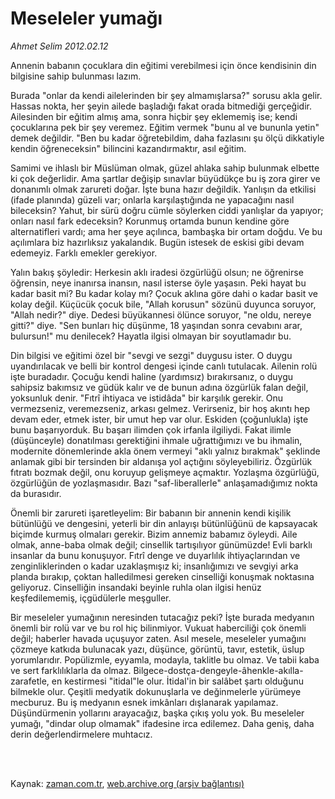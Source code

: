 # Meseleler yumağı

*Ahmet Selim 2012.02.12*

<td class="columnist-detail">
<p>Annenin babanın çocuklara din eğitimi verebilmesi için önce kendisinin din bilgisine sahip bulunması lazım.</p>
<p>
<div id="haberMetinDiv">
<p>Burada "onlar da kendi ailelerinden bir şey almamışlarsa?" sorusu akla gelir. Hassas nokta, her şeyin ailede başladığı fakat orada bitmediği gerçeğidir. Ailesinden bir eğitim almış ama, sonra hiçbir şey eklememiş ise; kendi çocuklarına pek bir şey veremez. Eğitim vermek "bunu al ve bununla yetin" demek değildir. "Ben bu kadar öğretebildim, daha fazlasını şu ölçü dikkatiyle kendin öğreneceksin" bilincini kazandırmaktır, asıl eğitim.
<p> Samimi ve ihlaslı bir Müslüman olmak, güzel ahlaka sahip bulunmak elbette ki çok değerlidir. Ama şartlar değişip sınavlar büyüdükçe bu iş zora girer ve donanımlı olmak zarureti doğar. İşte buna hazır değildik. Yanlışın da etkilisi (ifade planında) güzeli var; onlarla karşılaştığında ne yapacağını nasıl bileceksin? Yahut, bir sürü doğru cümle söylerken ciddi yanlışlar da yapıyor; onları nasıl fark edeceksin? Korunmuş ortamda bunun kendine göre alternatifleri vardı; ama her şeye açılınca, bambaşka bir ortam doğdu. Ve bu açılımlara biz hazırlıksız yakalandık. Bugün istesek de eskisi gibi devam edemeyiz. Farklı emekler gerekiyor.
<p> Yalın bakış şöyledir: Herkesin aklı iradesi özgürlüğü olsun; ne öğrenirse öğrensin, neye inanırsa inansın, nasıl isterse öyle yaşasın. Peki hayat bu kadar basit mi? Bu kadar kolay mı? Çocuk aklına göre dahi o kadar basit ve kolay değil. Küçücük çocuk bile, "Allah korusun" sözünü duyunca soruyor, "Allah nedir?" diye. Dedesi büyükannesi ölünce soruyor, "ne oldu, nereye gitti?" diye. "Sen bunları hiç düşünme, 18 yaşından sonra cevabını arar, bulursun!" mu denilecek? Hayatla ilgisi olmayan bir soyutlamadır bu.
<p> Din bilgisi ve eğitimi özel bir "sevgi ve sezgi" duygusu ister. O duygu uyandırılacak ve belli bir kontrol dengesi içinde canlı tutulacak. Ailenin rolü işte buradadır. Çocuğu kendi haline (yardımsız) bırakırsanız, o duygu sahipsiz bakımsız ve güdük kalır ve de bunun adına özgürlük falan değil, yoksunluk denir. "Fıtrî ihtiyaca ve istidâda" bir karşılık gerekir. Onu vermezseniz, veremezseniz, arkası gelmez. Verirseniz, bir hoş akıntı hep devam eder, etmek ister, bir umut hep var olur. Eskiden (çoğunlukla) işte bunu başarıyorduk. Bu başarı ilimden çok irfanla ilgiliydi. Fakat ilimle (düşünceyle) donatılması gerektiğini ihmale uğrattığımızı ve bu ihmalin, modernite dönemlerinde akla önem vermeyi "aklı yalnız bırakmak" şeklinde anlamak gibi bir tersinden bir aldanışa yol açtığını söyleyebiliriz. Özgürlük fıtratı bozmak değil, onu koruyup gelişmeye açmaktır. Yozlaşma özgürlüğü, özgürlüğün de yozlaşmasıdır. Bazı "saf-liberallerle" anlaşamadığımız nokta da burasıdır.
<p> Önemli bir zarureti işaretleyelim: Bir babanın bir annenin kendi kişilik bütünlüğü ve dengesini, yeterli bir din anlayışı bütünlüğünü de kapsayacak biçimde kurmuş olmaları gerekir. Bizim annemiz babamız öyleydi. Aile olmak, anne-baba olmak değil; cinsellik tartışılıyor günümüzde! Evli barklı insanlar da bunu konuşuyor. Fıtrî denge ve duyarlılık ihtiyaçlarından ve zenginliklerinden o kadar uzaklaşmışız ki; insanlığımızı ve sevgiyi arka planda bırakıp, çoktan halledilmesi gereken cinselliği konuşmak noktasına geliyoruz. Cinselliğin insandaki beyinle ruhla olan ilgisi henüz keşfedilememiş, içgüdülerle meşguller.
<p> Bir meseleler yumağının neresinden tutacağız peki? İşte burada medyanın önemli bir rolü var ve bu rol hiç bilinmiyor. Vukuat haberciliği çok önemli değil; haberler havada uçuşuyor zaten. Asıl mesele, meseleler yumağını çözmeye katkıda bulunacak yazı, düşünce, görüntü, tavır, estetik, üslup yorumlarıdır. Popülizmle, eyyamla, modayla, taklitle bu olmaz. Ve tabii kaba ve sert farklılıklarla da olmaz. Bilgece-dostça-dengeyle-âhenkle-akılla-zarafetle, en kestirmesi "itidal"le olur. İtidal'in bir salâbet şartı olduğunu bilmekle olur. Çeşitli medyatik dokunuşlarla ve değinmelerle yürümeye mecburuz. Bu iş medyanın esnek imkânları dışlanarak yapılamaz. Düşündürmenin yollarını arayacağız, başka çıkış yolu yok. Bu meseleler yumağı, "dindar olup olmamak" ifadesine irca edilemez. Daha geniş, daha derin değerlendirmelere muhtacız. </p></p></p></p></p></p></div>
</p>


<p><br>
		 </br></p></td>

Kaynak: [zaman.com.tr](http://zaman.com.tr/yazar.do?yazino=1243958), [web.archive.org (arşiv bağlantısı)](http://web.archive.org/web/20120312035632/http://zaman.com.tr:80/yazar.do?yazino=1243958)
